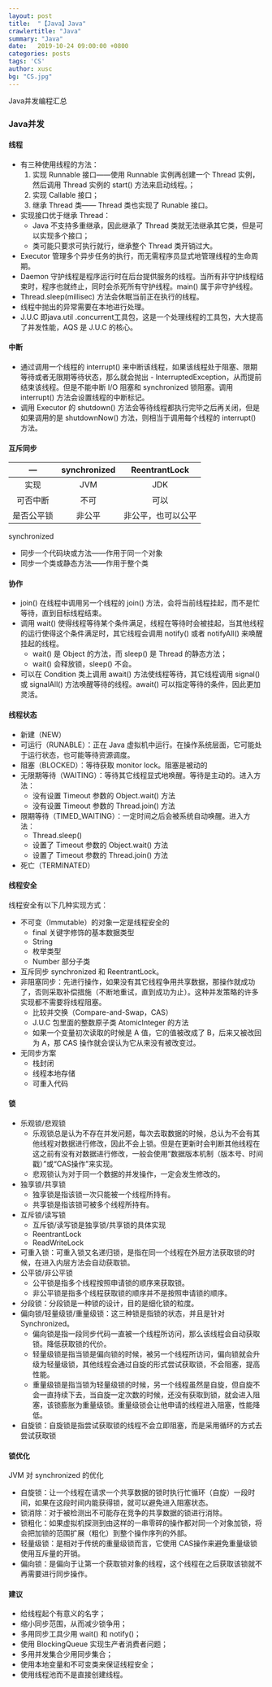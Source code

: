 ```yaml
---
layout: post
title:  "【Java】Java"
crawlertitle: "Java"
summary: "Java"
date:   2019-10-24 09:00:00 +0800
categories: posts
tags: 'CS'
author: xusc
bg: "CS.jpg"
---
```


Java并发编程汇总

### Java并发

#### 线程
- 有三种使用线程的方法：
  1. 实现 Runnable 接口——使用 Runnable 实例再创建一个 Thread 实例，然后调用 Thread 实例的 start() 方法来启动线程。；
  2. 实现 Callable 接口；
  3. 继承 Thread 类—— Thread 类也实现了 Runable 接口。
- 实现接口优于继承 Thread：
  - Java 不支持多重继承，因此继承了 Thread 类就无法继承其它类，但是可以实现多个接口；
  - 类可能只要求可执行就行，继承整个 Thread 类开销过大。
- Executor 管理多个异步任务的执行，而无需程序员显式地管理线程的生命周期。
- Daemon 守护线程是程序运行时在后台提供服务的线程。当所有非守护线程结束时，程序也就终止，同时会杀死所有守护线程。main() 属于非守护线程。
- Thread.sleep(millisec) 方法会休眠当前正在执行的线程。
- 线程中抛出的异常需要在本地进行处理。
- J.U.C 即java.util .concurrent工具包，这是一个处理线程的工具包，大大提高了并发性能，AQS 是 J.U.C 的核心。

#### 中断
- 通过调用一个线程的 interrupt() 来中断该线程，如果该线程处于阻塞、限期等待或者无限期等待状态，那么就会抛出 - InterruptedException，从而提前结束该线程。但是不能中断 I/O 阻塞和 synchronized 锁阻塞。调用 interrupt() 方法会设置线程的中断标记。
- 调用 Executor 的 shutdown() 方法会等待线程都执行完毕之后再关闭，但是如果调用的是 shutdownNow() 方法，则相当于调用每个线程的 interrupt() 方法。

#### 互斥同步

—|synchronized|ReentrantLock
:-:|:-:|:-:
实现|JVM|JDK
可否中断|不可|可以
是否公平锁|非公平|非公平，也可以公平

synchronized
- 同步一个代码块或方法——作用于同一个对象
- 同步一个类或静态方法——作用于整个类

#### 协作
- join() 在线程中调用另一个线程的 join() 方法，会将当前线程挂起，而不是忙等待，直到目标线程结束。
- 调用 wait() 使得线程等待某个条件满足，线程在等待时会被挂起，当其他线程的运行使得这个条件满足时，其它线程会调用 notify() 或者 notifyAll() 来唤醒挂起的线程。
  - wait() 是 Object 的方法，而 sleep() 是 Thread 的静态方法；
  - wait() 会释放锁，sleep() 不会。
- 可以在 Condition 类上调用 await() 方法使线程等待，其它线程调用 signal() 或 signalAll() 方法唤醒等待的线程。await() 可以指定等待的条件，因此更加灵活。

#### 线程状态
- 新建（NEW）
- 可运行（RUNABLE）：正在 Java 虚拟机中运行。在操作系统层面，它可能处于运行状态，也可能等待资源调度。
- 阻塞（BLOCKED）：等待获取 monitor lock。阻塞是被动的
- 无限期等待（WAITING）：等待其它线程显式地唤醒。等待是主动的。进入方法：
  - 没有设置 Timeout 参数的 Object.wait() 方法
  - 没有设置 Timeout 参数的 Thread.join() 方法
- 限期等待（TIMED_WAITING）：一定时间之后会被系统自动唤醒。进入方法：
  - Thread.sleep()
  - 设置了 Timeout 参数的 Object.wait() 方法
  - 设置了 Timeout 参数的 Thread.join() 方法
- 死亡（TERMINATED）

#### 线程安全
线程安全有以下几种实现方式：
- 不可变（Immutable）的对象一定是线程安全的
  - final 关键字修饰的基本数据类型
  - String
  - 枚举类型
  - Number 部分子类
- 互斥同步 synchronized 和 ReentrantLock。
- 非阻塞同步：先进行操作，如果没有其它线程争用共享数据，那操作就成功了，否则采取补偿措施（不断地重试，直到成功为止）。这种并发策略的许多实现都不需要将线程阻塞。
  - 比较并交换（Compare-and-Swap，CAS）
  - J.U.C 包里面的整数原子类 AtomicInteger 的方法
  - 如果一个变量初次读取的时候是 A 值，它的值被改成了 B，后来又被改回为 A，那 CAS 操作就会误认为它从来没有被改变过。
- 无同步方案
  - 栈封闭
  - 线程本地存储
  - 可重入代码

#### 锁
- 乐观锁/悲观锁
  - 乐观锁总是认为不存在并发问题，每次去取数据的时候，总认为不会有其他线程对数据进行修改，因此不会上锁。但是在更新时会判断其他线程在这之前有没有对数据进行修改，一般会使用“数据版本机制（版本号、时间戳）”或“CAS操作”来实现。
  - 悲观锁认为对于同一个数据的并发操作，一定会发生修改的。
- 独享锁/共享锁
  - 独享锁是指该锁一次只能被一个线程所持有。
  - 共享锁是指该锁可被多个线程所持有。
- 互斥锁/读写锁
  - 互斥锁/读写锁是独享锁/共享锁的具体实现
  - ReentrantLock
  - ReadWriteLock
- 可重入锁：可重入锁又名递归锁，是指在同一个线程在外层方法获取锁的时候，在进入内层方法会自动获取锁。
- 公平锁/非公平锁
  - 公平锁是指多个线程按照申请锁的顺序来获取锁。
  - 非公平锁是指多个线程获取锁的顺序并不是按照申请锁的顺序。
- 分段锁：分段锁是一种锁的设计，目的是细化锁的粒度。
- 偏向锁/轻量级锁/重量级锁：这三种锁是指锁的状态，并且是针对Synchronized。
  - 偏向锁是指一段同步代码一直被一个线程所访问，那么该线程会自动获取锁。降低获取锁的代价。
  - 轻量级锁是指当锁是偏向锁的时候，被另一个线程所访问，偏向锁就会升级为轻量级锁，其他线程会通过自旋的形式尝试获取锁，不会阻塞，提高性能。
  - 重量级锁是指当锁为轻量级锁的时候，另一个线程虽然是自旋，但自旋不会一直持续下去，当自旋一定次数的时候，还没有获取到锁，就会进入阻塞，该锁膨胀为重量级锁。重量级锁会让他申请的线程进入阻塞，性能降低。
- 自旋锁：自旋锁是指尝试获取锁的线程不会立即阻塞，而是采用循环的方式去尝试获取锁

#### 锁优化
JVM 对 synchronized 的优化
- 自旋锁：让一个线程在请求一个共享数据的锁时执行忙循环（自旋）一段时间，如果在这段时间内能获得锁，就可以避免进入阻塞状态。
- 锁消除：对于被检测出不可能存在竞争的共享数据的锁进行消除。
- 锁粗化：如果虚拟机探测到由这样的一串零碎的操作都对同一个对象加锁，将会把加锁的范围扩展（粗化）到整个操作序列的外部。
- 轻量级锁：是相对于传统的重量级锁而言，它使用 CAS操作来避免重量级锁使用互斥量的开销。
- 偏向锁：是偏向于让第一个获取锁对象的线程，这个线程在之后获取该锁就不再需要进行同步操作。

#### 建议
- 给线程起个有意义的名字；
- 缩小同步范围，从而减少锁争用；
- 多用同步工具少用 wait() 和 notify()；
- 使用 BlockingQueue 实现生产者消费者问题；
- 多用并发集合少用同步集合；
- 使用本地变量和不可变类来保证线程安全；
- 使用线程池而不是直接创建线程。
